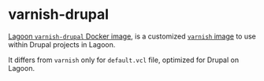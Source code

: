 # varnish-drupal

[Lagoon `varnish-drupal` Docker image](https://github.com/amazeeio/lagoon/blob/master/images/varnish-drupal/Dockerfile), is a customized [`varnish` image](README.md) to use within Drupal projects in Lagoon.

It differs from `varnish` only for `default.vcl` file, optimized for Drupal on Lagoon.

